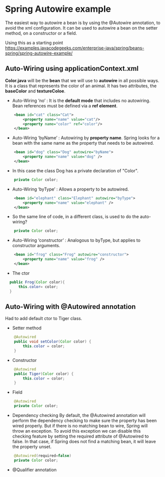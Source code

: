 # Spring Autowire example

The easiest way to autowire a bean is by using the @Autowire annotation, to avoid the xml configuration. It can be used to autowire a bean on the setter method, on a constructor or a field.

Using this as a starting point
https://examples.javacodegeeks.com/enterprise-java/spring/beans-spring/spring-autowire-example/

## Auto-Wiring using applicationContext.xml

**Color.java** will be the **bean** that we will use to **autowire** in all possible ways. It is a class that represents the color of an animal. It has two attributes, the **baseColor** and **textureColoe**.

* Auto-Wiring ‘no’ : It is the **default mode** that includes no autowiring. Bean references must be defined via a **ref element**.
````xml
    <bean id="cat" class="Cat">
        <property name="name" value="cat"/>
        <property name="color" ref="color"/>
    </bean>
````
* Auto-Wiring ‘byName’ : Autowiring by **property name**. Spring looks for a bean with the same name as the property that needs to be autowired. 
````xml
    <bean id="dog" class="Dog" autowire="byName">
        <property name="name" value="dog" />
    </bean>
````
  * In this case the class Dog has a private declaration of "Color".
````java
    private Color color;
````
* Auto-Wiring ‘byType’ : Allows a property to be autowired.
```xml
    <bean id="elephant" class="Elephant" autowire="byType">
        <property name="name" value="elephant" />
    </bean>
```
  * So the same line of code, in a different class, is used to do the auto-wiring?
````java
    private Color color;
````
* Auto-Wiring ‘constructor’ : Analogous to byType, but applies to constructor arguments. 
````xml
    <bean id="frog" class="Frog" autowire="constructor">
        <property name="name" value="frog" />
    </bean>
````
  * The ctor
  ````java
    public Frog(Color color){
        this.color= color;
    }
````
## Auto-Wiring with @Autowired annotation

Had to add default ctor to Tiger class.

* Setter method
````java
    @Autowired
    public void setColor(Color color) {
        this.color = color;
    }
````
* Constructor
````java
    @Autowired
    public Tiger(Color color) {
        this.color = color;
    }
````
* Field
````java
    @Autowired
    private Color color;
````
* Dependency checking
By default, the @Autowired annotation will perform the dependency checking to make sure the property has been wired properly. But if there is no matching bean to wire, Spring will throw an exception. To avoid this exception we can disable this checking feature by setting the required attribute of @Autowired to false. In that case, if Spring does not find a matching bean, it will leave the property unset.
````java
	@Autowired(required=false)
	private Color color;
````
* @Qualifier annotation


